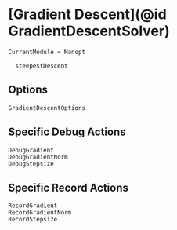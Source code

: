 # [Gradient Descent](@id GradientDescentSolver)

```@meta
CurrentModule = Manopt
```

```@docs
  steepestDescent
```

## Options

```@docs
GradientDescentOptions
```

## Specific Debug Actions

```@docs
DebugGradient
DebugGradientNorm
DebugStepsize
```

## Specific Record Actions

```@docs
RecordGradient
RecordGradientNorm
RecordStepsize
```
